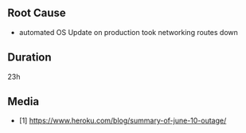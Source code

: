 ## Root Cause

- automated OS Update on production took networking routes down

## Duration

23h

## Media

- \[1] https://www.heroku.com/blog/summary-of-june-10-outage/

